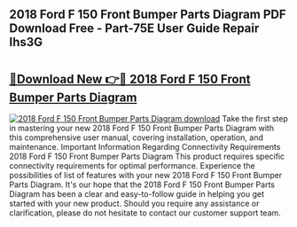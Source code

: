 ## 2018 Ford F 150 Front Bumper Parts Diagram PDF Download Free - Part-75E User Guide Repair Ihs3G

# <h2><a href="http://dfubg8.blite.top/?on=2018+Ford+F+150+Front+Bumper+Parts+Diagram">🔗Download New 👉🔴 2018 Ford F 150 Front Bumper Parts Diagram</a></h2>

[![2018 Ford F 150 Front Bumper Parts Diagram download](https://i.imgur.com/lujVjoI.png)](http://dfubg8.blite.top/?on=2018+Ford+F+150+Front+Bumper+Parts+Diagram)
Take the first step in mastering your new 2018 Ford F 150 Front Bumper Parts Diagram with this comprehensive user manual, covering installation, operation, and maintenance. Important Information Regarding Connectivity Requirements 2018 Ford F 150 Front Bumper Parts Diagram This product requires specific connectivity requirements for optimal performance. Experience the possibilities of list of features with your new 2018 Ford F 150 Front Bumper Parts Diagram. It's our hope that the 2018 Ford F 150 Front Bumper Parts Diagram has been a clear and easy-to-follow guide in helping you get started with your new product. Should you require any assistance or clarification, please do not hesitate to contact our customer support team.
